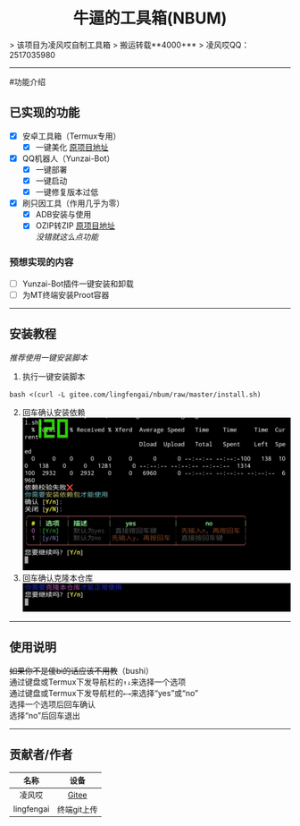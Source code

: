 <div style="text-align: center;">
  <h1>牛逼的工具箱(NBUM)</h1>
</div>
> 该项目为凌风哎自制工具箱  
> 搬运转载**4000+**  
> 凌风哎QQ：2517035980  

___

#功能介绍

## 已实现的功能

- [x] 安卓工具箱（Termux专用）  
    - [x] 一键美化 [原项目地址](https://github.com/remo7777/T-Header "T-Header")  
- [x] QQ机器人（Yunzai-Bot）  
    - [x] 一键部署  
    - [x] 一键启动  
    - [x] 一键修复版本过低  
- [x] 刷只因工具（作用几乎为零）  
    - [x] ADB安装与使用  
    - [x] OZIP转ZIP [原项目地址](https://github.com/liyw0205/oziptozip "oziptozip")  
*没错就这么点功能*  

### 预想实现的内容  

- [ ] Yunzai-Bot插件一键安装和卸载  
- [ ] 为MT终端安装Proot容器  

___

## 安装教程  

*推荐使用一键安装脚本*

1.  执行一键安装脚本  
```
bash <(curl -L gitee.com/lingfengai/nbum/raw/master/install.sh)
```
2.  回车确认安装依赖  
![安装](jpg/Screenshot_20230610_211359.jpg)  
3.  回车确认克隆本仓库  
![克隆](jpg/Screenshot_20230610_211607.jpg)  

___

## 使用说明  

~~如果你不是傻bi的话应该不用教~~（bushi）  
通过键盘或Termux下发导航栏的`↑↓`来选择一个选项  
通过键盘或Termux下发导航栏的`←→`来选择“yes”或“no”  
选择一个选项后回车确认  
选择“no”后回车退出  

___

## 贡献者/作者  

|    名称     |     设备     |
|    :----:   |    :----:   |
| 凌风哎     | [Gitee](https://gitee.com/lingfengai) |
| lingfengai   |  终端git上传  |
